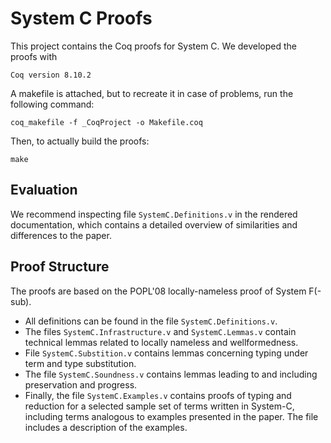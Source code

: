 # System C Proofs

This project contains the Coq proofs for System C.
We developed the proofs with

    Coq version 8.10.2


A makefile is attached, but to recreate it in case of problems, run the following command:

    coq_makefile -f _CoqProject -o Makefile.coq

Then, to actually build the proofs:

    make

## Evaluation

We recommend inspecting file `SystemC.Definitions.v` in the rendered documentation, which
contains a detailed overview of similarities and differences to the paper.

## Proof Structure

The proofs are based on the POPL'08 locally-nameless proof of System F(-sub).

- All definitions can be found in the file `SystemC.Definitions.v`.
- The files `SystemC.Infrastructure.v` and `SystemC.Lemmas.v` contain technical lemmas related to
  locally nameless and wellformedness.
- File `SystemC.Substition.v` contains lemmas concerning typing under term and type substitution.
- The file `SystemC.Soundness.v` contains lemmas leading to and including preservation and progress.
- Finally, the file `SystemC.Examples.v` contains proofs of typing and reduction for a selected
  sample set of terms written in System-C, including terms analogous to examples presented in the paper.
  The file includes a description of the examples.
